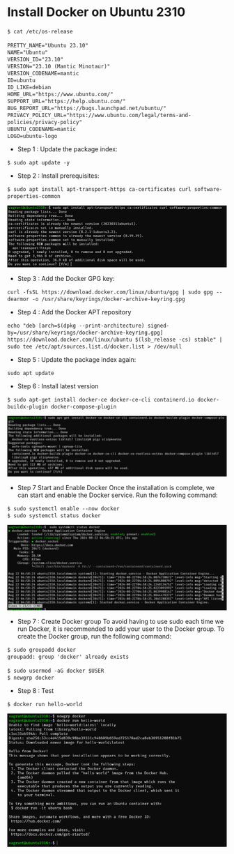 # Install Docker on Ubuntu 2310

```
$ cat /etc/os-release

PRETTY_NAME="Ubuntu 23.10"
NAME="Ubuntu"
VERSION_ID="23.10"
VERSION="23.10 (Mantic Minotaur)"
VERSION_CODENAME=mantic
ID=ubuntu
ID_LIKE=debian
HOME_URL="https://www.ubuntu.com/"
SUPPORT_URL="https://help.ubuntu.com/"
BUG_REPORT_URL="https://bugs.launchpad.net/ubuntu/"
PRIVACY_POLICY_URL="https://www.ubuntu.com/legal/terms-and-policies/privacy-policy"
UBUNTU_CODENAME=mantic
LOGO=ubuntu-logo
```

- Step 1 : Update the package index:
```
$ sudo apt update -y
```

- Step 2 : Install prerequisites:
```
$ sudo apt install apt-transport-https ca-certificates curl software-properties-common
```
![](../assets/images/ubuntu_docker_pre.png)

- Step 3 : Add the Docker GPG key:
```
curl -fsSL https://download.docker.com/linux/ubuntu/gpg | sudo gpg --dearmor -o /usr/share/keyrings/docker-archive-keyring.gpg
```

- Step 4 : Add the Docker APT repository
```
echo "deb [arch=$(dpkg --print-architecture) signed-by=/usr/share/keyrings/docker-archive-keyring.gpg] https://download.docker.com/linux/ubuntu $(lsb_release -cs) stable" | sudo tee /etc/apt/sources.list.d/docker.list > /dev/null
```

- Step 5 : Update the package index again:
```
sudo apt update
```

- Step 6 : Install latest version
```
$ sudo apt-get install docker-ce docker-ce-cli containerd.io docker-buildx-plugin docker-compose-plugin
```
![](../assets/images/ubuntu_install_docker.png)

- Step 7 Start and Enable Docker
Once the installation is complete, we can start and enable the Docker service. Run the following command:
```
$ sudo systemctl enable --now docker
$ sudo systemctl status docker

```
![](../assets/images/ubuntu_docker_status.png)


- Step 7 : Create Docker group
To avoid having to use sudo each time we run Docker, it is recommended to add your user to the Docker group. To create the Docker group, run the following command:
```
$ sudo groupadd docker
groupadd: group 'docker' already exists

$ sudo usermod -aG docker $USER
$ newgrp docker
```

- Step 8 : Test 
```
$ docker run hello-world
```

![](../assets/images/ubuntu_docker_hello_world.png)